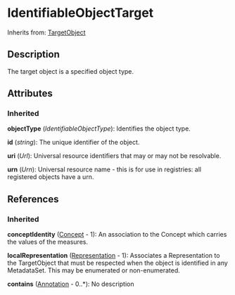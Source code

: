 
# IdentifiableObjectTarget

Inherits from: [TargetObject](TargetObject.md)



## Description

The target object is a specified object type.


## Attributes

### Inherited

**objectType** (*IdentifiableObjectType*): Identifies the object type.

**id** (*string*): The unique identifier of the object.

**uri** (*Url*): Universal resource identifiers that may or may not be resolvable.

**urn** (*Urn*): Universal resource name - this is for use in registries: all registered objects have a urn.



## References

### Inherited

**conceptIdentity** ([Concept](../ConceptSchemes/Concept.md) - 1): An association to the Concept which carries the values of the measures.

**localRepresentation** ([Representation](../Base/Representation.md) - 1): Associates a Representation to the TargetObject that must be respected when the object is identified in any MetadataSet. This may be enumerated or non-enumerated.

**contains** ([Annotation](../Base/Annotation.md) - 0..*): No description




